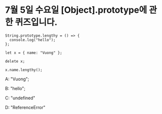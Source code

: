 # 7월 5일 수요일 [Object].prototype에 관한 퀴즈입니다.

```
String.prototype.lengthy = () => {
  console.log("hello");
};

let x = { name: "Vuong" };

delete x;

x.name.lengthy();
```

A: "Vuong";

B: "hello";

C: "undefined"

D: "ReferenceError"